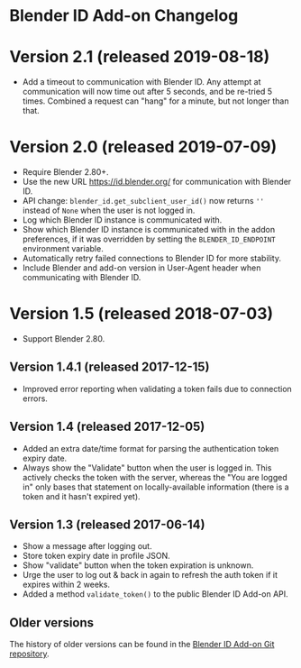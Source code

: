 # Blender ID Add-on Changelog

# Version 2.1 (released 2019-08-18)

- Add a timeout to communication with Blender ID. Any attempt at communication will now time out
  after 5 seconds, and be re-tried 5 times. Combined a request can "hang" for a minute, but not
  longer than that.


# Version 2.0 (released 2019-07-09)

- Require Blender 2.80+.
- Use the new URL https://id.blender.org/ for communication with Blender ID.
- API change: `blender_id.get_subclient_user_id()` now returns `''` instead of `None` when the user
  is not logged in.
- Log which Blender ID instance is communicated with.
- Show which Blender ID instance is communicated with in the addon preferences,
  if it was overridden by setting the `BLENDER_ID_ENDPOINT` environment variable.
- Automatically retry failed connections to Blender ID for more stability.
- Include Blender and add-on version in User-Agent header when communicating with Blender ID.


# Version 1.5 (released 2018-07-03)

- Support Blender 2.80.


## Version 1.4.1 (released 2017-12-15)

- Improved error reporting when validating a token fails due to
  connection errors.


## Version 1.4 (released 2017-12-05)

- Added an extra date/time format for parsing the authentication token expiry date.
- Always show the "Validate" button when the user is logged in. This actively checks the token with
  the server, whereas the "You are logged in" only bases that statement on locally-available
  information (there is a token and it hasn't expired yet).


## Version 1.3 (released 2017-06-14)

- Show a message after logging out.
- Store token expiry date in profile JSON.
- Show "validate" button when the token expiration is unknown.
- Urge the user to log out & back in again to refresh the auth token if it expires within 2 weeks.
- Added a method `validate_token()` to the public Blender ID Add-on API.


## Older versions

The history of older versions can be found in the
[Blender ID Add-on Git repository](https://developer.blender.org/diffusion/BIA/).
